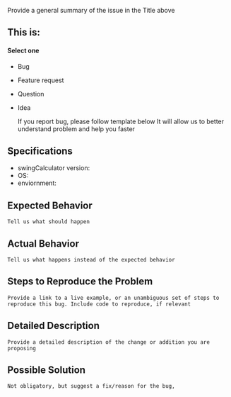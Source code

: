 Provide a general summary of the issue in the Title above

## This is:
#### Select one
  - Bug
  - Feature request
  - Question
  - Idea

	If you report bug, please follow template below
	It will allow us to better understand problem and help you faster

## Specifications

  - swingCalculator version:
  - OS:
  - enviornment:

## Expected Behavior
	Tell us what should happen

## Actual Behavior
	Tell us what happens instead of the expected behavior

## Steps to Reproduce the Problem
	Provide a link to a live example, or an unambiguous set of steps to
	reproduce this bug. Include code to reproduce, if relevant

## Detailed Description
	Provide a detailed description of the change or addition you are proposing

## Possible Solution
	Not obligatory, but suggest a fix/reason for the bug,
